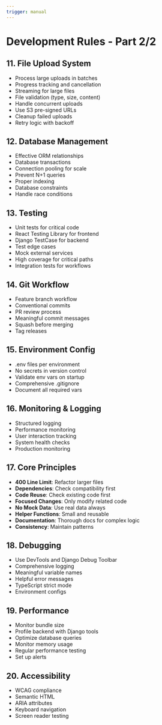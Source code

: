 ```yaml
---
trigger: manual
---
```


# Development Rules - Part 2/2

## 11. File Upload System
- Process large uploads in batches
- Progress tracking and cancellation
- Streaming for large files
- File validation (type, size, content)
- Handle concurrent uploads
- Use S3 pre-signed URLs
- Cleanup failed uploads
- Retry logic with backoff

## 12. Database Management
- Effective ORM relationships
- Database transactions
- Connection pooling for scale
- Prevent N+1 queries
- Proper indexing
- Database constraints
- Handle race conditions

## 13. Testing
- Unit tests for critical code
- React Testing Library for frontend
- Django TestCase for backend
- Test edge cases
- Mock external services
- High coverage for critical paths
- Integration tests for workflows

## 14. Git Workflow
- Feature branch workflow
- Conventional commits
- PR review process
- Meaningful commit messages
- Squash before merging
- Tag releases

## 15. Environment Config
- .env files per environment
- No secrets in version control
- Validate env vars on startup
- Comprehensive .gitignore
- Document all required vars

## 16. Monitoring & Logging
- Structured logging
- Performance monitoring
- User interaction tracking
- System health checks
- Production monitoring

## 17. Core Principles
- **400 Line Limit**: Refactor larger files
- **Dependencies**: Check compatibility first
- **Code Reuse**: Check existing code first
- **Focused Changes**: Only modify related code
- **No Mock Data**: Use real data always
- **Helper Functions**: Small and reusable
- **Documentation**: Thorough docs for complex logic
- **Consistency**: Maintain patterns

## 18. Debugging
- Use DevTools and Django Debug Toolbar
- Comprehensive logging
- Meaningful variable names
- Helpful error messages
- TypeScript strict mode
- Environment configs

## 19. Performance
- Monitor bundle size
- Profile backend with Django tools
- Optimize database queries
- Monitor memory usage
- Regular performance testing
- Set up alerts

## 20. Accessibility
- WCAG compliance
- Semantic HTML
- ARIA attributes
- Keyboard navigation
- Screen reader testing
